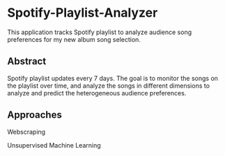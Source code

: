 # Spotify-Playlist-Analyzer
This application tracks Spotify playlist to analyze audience song preferences for my new album song selection.

## Abstract
Spotify playlist updates every 7 days. The goal is to monitor the songs on the playlist over time, and analyze the songs in different dimensions to analyze and predict the heterogeneous audience preferences.

## Approaches
Webscraping

Unsupervised Machine Learning
